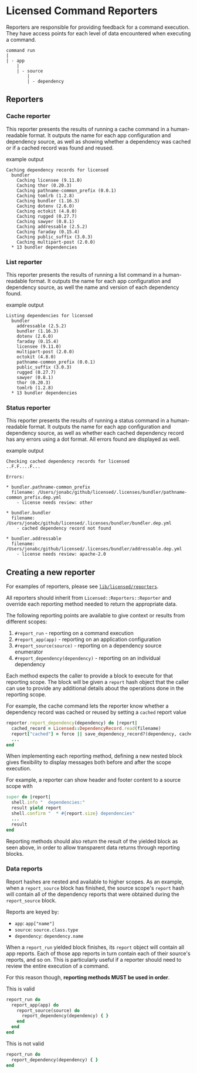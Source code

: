 # Licensed Command Reporters

Reporters are responsible for providing feedback for a command execution.  They have
access points for each level of data encountered when executing a command.
```
command run
|
| - app
    |
    | - source
        |
        | - dependency
```

## Reporters

### Cache reporter

This reporter presents the results of running a cache command in a human-readable format.
It outputs the name for each app configuration and dependency source, as well
as showing whether a dependency was cached or if a cached record was found and reused.

example output
```
Caching dependency records for licensed
  bundler
    Caching licensee (9.11.0)
    Caching thor (0.20.3)
    Caching pathname-common_prefix (0.0.1)
    Caching tomlrb (1.2.8)
    Caching bundler (1.16.3)
    Caching dotenv (2.6.0)
    Caching octokit (4.8.0)
    Caching rugged (0.27.7)
    Caching sawyer (0.8.1)
    Caching addressable (2.5.2)
    Caching faraday (0.15.4)
    Caching public_suffix (3.0.3)
    Caching multipart-post (2.0.0)
  * 13 bundler dependencies
```

### List reporter

This reporter presents the results of running a list command in a human-readable format.
It outputs the name for each app configuration and dependency source, as well
the name and version of each dependency found.

example output
```
Listing dependencies for licensed
  bundler
    addressable (2.5.2)
    bundler (1.16.3)
    dotenv (2.6.0)
    faraday (0.15.4)
    licensee (9.11.0)
    multipart-post (2.0.0)
    octokit (4.8.0)
    pathname-common_prefix (0.0.1)
    public_suffix (3.0.3)
    rugged (0.27.7)
    sawyer (0.8.1)
    thor (0.20.3)
    tomlrb (1.2.8)
  * 13 bundler dependencies
```

### Status reporter

This reporter presents the results of running a status command in a human-readable format.
It outputs the name for each app configuration and dependency source, as well
as whether each cached dependency record has any errors using a dot format.
All errors found are displayed as well.

example output
```
Checking cached dependency records for licensed
..F.F....F...

Errors:

* bundler.pathname-common_prefix
  filename: /Users/jonabc/github/licensed/.licenses/bundler/pathname-common_prefix.dep.yml
    - license needs review: other

* bundler.bundler
  filename: /Users/jonabc/github/licensed/.licenses/bundler/bundler.dep.yml
    - cached dependency record not found  

* bundler.addressable
  filename: /Users/jonabc/github/licensed/.licenses/bundler/addressable.dep.yml
    - license needs review: apache-2.0
```

## Creating a new reporter

For examples of reporters, please see [`lib/licensed/reporters`](../lib/licensed/reporters).

All reporters should inherit from `Licensed::Reporters::Reporter` and override
each reporting method needed to return the appropriate data.

The following reporting points are available to give context or results from different scopes:
1. `#report_run` - reporting on a command execution
2. `#report_app(app)` - reporting on an application configuration
3. `#report_source(source)` - reporting on a dependency source enumerator
4. `#report_dependency(dependency)` - reporting on an individual dependency

Each method expects the caller to provide a block to execute for that reporting scope.
The block will be given a `report` hash object that the caller can use to provide any additional
details about the operations done in the reporting scope.

For example, the cache command lets the reporter know whether a dependency record
was cached or reused by setting a `cached` report value
```ruby
reporter.report_dependency(dependency) do |report|
  cached_record = Licensed::DependencyRecord.read(filename)
  report["cached"] = force || save_dependency_record?(dependency, cached_record)
  ...
end
```

When implementing each reporting method, defining a new nested block gives flexibility
to display messages both before and after the scope execution.

For example, a reporter can show header and footer content to a source scope with
```ruby
super do |report|
  shell.info "  dependencies:"
  result yield report
  shell.confirm "  * #{report.size} dependencies"
  ...
  result
end
```

Reporting methods should also return the result of the yielded block as seen above,
in order to allow transparent data returns through reporting blocks.

### Data reports

Report hashes are nested and available to higher scopes. As an example, when a
`report_source` block has finished, the source scope's `report` hash will
contain all of the dependency reports that were obtained during the `report_source` block.

Reports are keyed by:
- `app`: `app["name"]`
- `source`: `source.class.type`
- `dependency`: `dependency.name`

When a `report_run` yielded block finishes, its `report` object will contain all app reports.
Each of those app reports in turn contain each of their source's reports, and so on.
This is particularly useful if a reporter should need to review the entire execution
of a command.

For this reason though, **reporting methods MUST be used in order**.

This is valid
```ruby
report_run do
  report_app(app) do
    report_source(source) do
      report_dependency(dependency) { }
    end
  end
end
```

This is not valid
```ruby
report_run do
  report_dependency(dependency) { }
end
```
